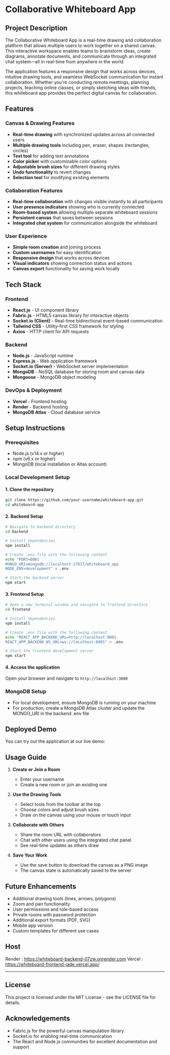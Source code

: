 # Collaborative Whiteboard App

## Project Description

The Collaborative Whiteboard App is a real-time drawing and collaboration platform that allows multiple users to work together on a shared canvas. This interactive workspace enables teams to brainstorm ideas, create diagrams, annotate documents, and communicate through an integrated chat system—all in real-time from anywhere in the world.

The application features a responsive design that works across devices, intuitive drawing tools, and seamless WebSocket communication for instant collaboration. Whether you're conducting remote meetings, planning projects, teaching online classes, or simply sketching ideas with friends, this whiteboard app provides the perfect digital canvas for collaboration.

## Features

### Canvas & Drawing Features
- **Real-time drawing** with synchronized updates across all connected users
- **Multiple drawing tools** including pen, eraser, shapes (rectangles, circles)
- **Text tool** for adding text annotations
- **Color picker** with customizable color options
- **Adjustable brush sizes** for different drawing styles
- **Undo functionality** to revert changes
- **Selection tool** for modifying existing elements

### Collaboration Features
- **Real-time collaboration** with changes visible instantly to all participants
- **User presence indicators** showing who is currently connected
- **Room-based system** allowing multiple separate whiteboard sessions
- **Persistent canvas** that saves between sessions
- **Integrated chat system** for communication alongside the whiteboard

### User Experience
- **Simple room creation** and joining process
- **Custom usernames** for easy identification
- **Responsive design** that works across devices
- **Visual indicators** showing connection status and actions
- **Canvas export** functionality for saving work locally

## Tech Stack

### Frontend
- **React.js** - UI component library
- **Fabric.js** - HTML5 canvas library for interactive objects
- **Socket.io (Client)** - Real-time bidirectional event-based communication
- **Tailwind CSS** - Utility-first CSS framework for styling
- **Axios** - HTTP client for API requests

### Backend
- **Node.js** - JavaScript runtime
- **Express.js** - Web application framework
- **Socket.io (Server)** - WebSocket server implementation
- **MongoDB** - NoSQL database for storing room and canvas data
- **Mongoose** - MongoDB object modeling

### DevOps & Deployment
- **Vercel** - Frontend hosting
- **Render** - Backend hosting
- **MongoDB Atlas** - Cloud database service

## Setup Instructions

### Prerequisites
- Node.js (v14.x or higher)
- npm (v6.x or higher)
- MongoDB (local installation or Atlas account)

### Local Development Setup

#### 1. Clone the repository
```bash
git clone https://github.com/your-username/whiteboard-app.git
cd whiteboard-app
```

#### 2. Backend Setup
```bash
# Navigate to backend directory
cd backend

# Install dependencies
npm install

# Create .env file with the following content
echo "PORT=8001
MONGO_URI=mongodb://localhost:27017/whiteboard_app
NODE_ENV=development" > .env

# Start the backend server
npm start
```

#### 3. Frontend Setup
```bash
# Open a new terminal window and navigate to frontend directory
cd frontend

# Install dependencies
npm install

# Create .env file with the following content
echo "REACT_APP_BACKEND_URL=http://localhost:8001
REACT_APP_BACKEND_WS_URL=ws://localhost:8001" > .env

# Start the frontend development server
npm start
```

#### 4. Access the application
Open your browser and navigate to `http://localhost:3000`

### MongoDB Setup
- For local development, ensure MongoDB is running on your machine
- For production, create a MongoDB Atlas cluster and update the MONGO_URI in the backend .env file

## Deployed Demo

You can try out the application at our live demo:

## Usage Guide

1. **Create or Join a Room**
   - Enter your username
   - Create a new room or join an existing one

2. **Use the Drawing Tools**
   - Select tools from the toolbar at the top
   - Choose colors and adjust brush sizes
   - Draw on the canvas using your mouse or touch input

3. **Collaborate with Others**
   - Share the room URL with collaborators
   - Chat with other users using the integrated chat panel
   - See real-time updates as others draw

4. **Save Your Work**
   - Use the save button to download the canvas as a PNG image
   - The canvas state is automatically saved to the server

## Future Enhancements

- Additional drawing tools (lines, arrows, polygons)
- Zoom and pan functionality
- User permissions and role-based access
- Private rooms with password protection
- Additional export formats (PDF, SVG)
- Mobile app version
- Custom templates for different use cases

## Host
Render : https://whiteboard-backend-07zw.onrender.com
Vercel : https://whiteboard-frontend-jade.vercel.app/

---

## License

This project is licensed under the MIT License - see the LICENSE file for details.
## Acknowledgements

- Fabric.js for the powerful canvas manipulation library
- Socket.io for enabling real-time communication
- The React and Node.js communities for excellent documentation and support
